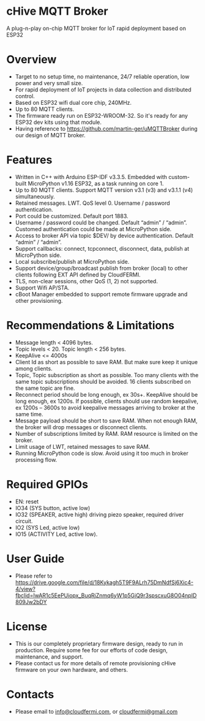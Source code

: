 # cHive MQTT Broker
A plug-n-play on-chip MQTT broker for IoT rapid deployment based on ESP32
# Overview
- Target to no setup time, no maintenance, 24/7 reliable operation, low power and very small size.
- For rapid deployment of IoT projects in data collection and distributed control.
- Based on ESP32 wifi dual core chip, 240MHz.
- Up to 80 MQTT clients.
- The firmware ready run on ESP32-WROOM-32. So it's ready for any ESP32 dev kits using that module.
- Having reference to https://github.com/martin-ger/uMQTTBroker during our design of MQTT broker.
# Features
- Written in C++ with Arduino ESP-IDF v3.3.5. Embedded with custom-built MicroPython v1.16 ESP32, as a task running on core 1.
- Up to 80 MQTT clients. Support MQTT version v3.1 (v3) and v3.1.1 (v4) simultaneously.
- Retained messages. LWT. QoS level 0. Username / password authentication.
- Port could be customized. Default port 1883.
- Username / password could be changed. Default “admin” / “admin”. Customed authentication could be
made at MicroPython side.
- Access to broker API via topic $DEV/ by device authentication. Default “admin” / “admin”.
- Support callbacks: connect, tcpconnect, disconnect, data, publish at MicroPython side.
- Local subscribe/publish at MicroPython side.
- Support device/group/broadcast publish from broker (local) to other clients following EXT API defined by
CloudFERMI.
- TLS, non-clear sessions, other QoS (1, 2) not supported.
- Support Wifi AP/STA.
- cBoot Manager embedded to support remote firmware upgrade and other provisioning.
# Recommendations & Limitations
- Message length < 4096 bytes.
- Topic levels < 20. Topic length < 256 bytes.
- KeepAlive <= 4000s
- Client Id as short as possible to save RAM. But make sure keep it unique among clients.
- Topic, Topic subscription as short as possible. Too many clients with the same topic subscriptions should
be avoided. 16 clients subscribed on the same topic are fine.
- Reconnect period should be long enough, ex 30s+. KeepAlive should be long enough, ex 1200s. If possible,
clients should use random keepalive, ex 1200s – 3600s to avoid keepalive messages arriving to broker at
the same time.
- Message payload should be short to save RAM. When not enough RAM, the broker will drop messages or
disconnect clients.
- Number of subscriptions limited by RAM. RAM resource is limited on the broker.
- Limit usage of LWT, retained messages to save RAM.
- Running MicroPython code is slow. Avoid using it too much in broker processing flow.
# Required GPIOs
- EN: reset
- IO34 (SYS button, active low)
- IO32 (SPEAKER, active high) driving piezo speaker, required driver circuit. 
- IO2 (SYS Led, active low)
- IO15 (ACTIVITY Led, active low).
# User Guide
- Please refer to https://drive.google.com/file/d/18Kykagh5T9F9ALrh75DmNdfSj6Xic4-4/view?fbclid=IwAR1c5EePUiopx_BuqRjZnmq6yW1p5GiQ9r3spscxuG8O04npID809Jw2bDY
# License
- This is our completely proprietary firmware design, ready to run in production. Require some fee for our efforts of code design, maintenance, and support.
- Please contact us for more details of remote provisioning cHive firmware on your own hardware, and others.
# Contacts
- Please email to info@cloudfermi.com, or cloudfermi@gmail.com
